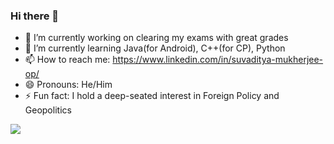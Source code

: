 ### Hi there 👋

<!--
**suvadityamuk/suvadityamuk** is a ✨ _special_ ✨ repository because its `README.md` (this file) appears on your GitHub profile.

<!--Here are some ideas to get you started:-->

- 🔭 I’m currently working on clearing my exams with great grades
- 🌱 I’m currently learning Java(for Android), C++(for CP), Python
- 📫 How to reach me: https://www.linkedin.com/in/suvaditya-mukherjee-op/
- 😄 Pronouns: He/Him
- ⚡ Fun fact: I hold a deep-seated interest in Foreign Policy and Geopolitics
<!--- 👯 I’m looking to collaborate on ...
- 🤔 I’m looking for help with ...
- 💬 Ask me about ... -->
<img align="center" src="https://github-readme-stats.vercel.app/api?username=suvadityamuk&&show_icons=true&&theme=tokyonight" />
